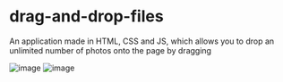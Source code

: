 # drag-and-drop-files
An application made in HTML, CSS and JS, which allows you to drop an unlimited number of photos onto the page by dragging

![image](https://github.com/neutreNn/drag-and-drop-files/assets/136928661/66840305-0fc8-4bb1-a8e6-6be17e55765a)
![image](https://github.com/neutreNn/drag-and-drop-files/assets/136928661/31a6c14d-c1bf-473f-9737-ba26a54f046c)

